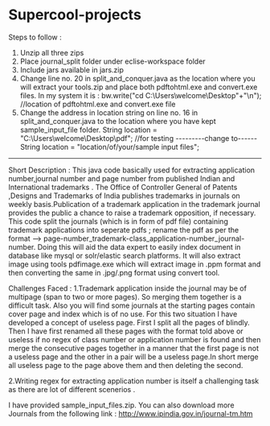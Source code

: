 # Supercool-projects
Steps to follow : 
1. Unzip all three zips 
2. Place journal_split folder under eclise-workspace folder
3. Include jars available in jars.zip  
4. Change line no. 20 in split_and_conquer.java as the location where you will extract your tools.zip and place both pdftohtml.exe and
    convert.exe files. In my system it is :
       bw.write("cd C:\\Users\\welcome\\Desktop"+"\n"); //location of pdftohtml.exe and convert.exe file
5. Change the address in location string on line no. 16 in split_and_conquer.java to the location where you have kept sample_input_file
    folder.
         String location = "C:\\Users\\welcome\\Desktop\\pdf"; //for testing
                     ---------change to------
         String location = "location/of/your/sample input files";
-----------------------------------------------------------------------------------------------------------------------------------------
Short Description : 
This java code basically used for extracting application number,journal number and page number from published Indian and International trademarks . The Office of Controller General of Patents ,Designs and Trademarks of India publishes trademarks in journals on weekly basis.Publication of a trademark application in the trademark journal provides the public a chance to raise a trademark opposition, if necessary. This code split the journals (which is in form of pdf file) containing trademark applications into seperate pdfs ; rename the pdf as per the format --> page-number_trademark-class_application-number_journal-number. Doing this will aid the data expert to easily index document in database like mysql or solr/elastic search platforms. It will also extract image using tools pdfimage.exe which will extract image in .ppm format and then converting the same in .jpg/.png format using convert tool.

Challenges Faced :
1.Trademark application  inside the journal may be of multipage (span to two or more pages). So merging them together is a difficult task. Also you will find some journals at the starting pages contain cover page and index which is of no use. For this two situation I have developed a concept of useless page. First I split all the pages of blindly. Then I have first renamed all these pages with the format told above or useless if no regex of class number or application number is found and then merge the consecutive pages together in a manner that the first page is not a useless page and the other in a pair will be a useless page.In short merge all useless page to the page above them and then deleting the second.

2.Writing regex for extracting application number is itself a challenging task as there are lot of different scenerios .
   
I have provided sample_input_files.zip. You can also download more Journals from the following link : 
http://www.ipindia.gov.in/journal-tm.htm
